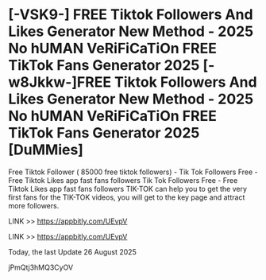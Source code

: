 # [-VSK9-] FREE Tiktok Followers And Likes Generator New Method - 2025 No hUMAN VeRiFiCaTiOn FREE TikTok Fans Generator 2025 [-w8Jkkw-]FREE Tiktok Followers And Likes Generator New Method - 2025 No hUMAN VeRiFiCaTiOn FREE TikTok Fans Generator 2025 [DuMMies]

Free Tiktok Follower ( 85000 free tiktok followers) - Tik Tok Followers Free - Free Tiktok Likes app fast fans followers Tik Tok Followers Free - Free Tiktok Likes app fast fans followers TIK-TOK can help you to get the very first fans for the TIK-TOK videos, you will get to the key page and attract more followers.

LINK >> https://appbitly.com/UEvpV

LINK >> https://appbitly.com/UEvpV

Today, the last Update 26 August 2025

jPmQtj3hMQ3CyOV

